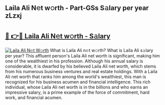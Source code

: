 ## Laila Ali N𝚎t w𝚘rth - Part-GSs S𝚊lary per year zLzxj

# <h2><a href="http://gc23zp.nevu.top/?p=Laila+Ali">🔗 👉🔴 Laila Ali N𝚎t w𝚘rth - S𝚊lary</a></h2>

[![Laila Ali N𝚎t W𝚘rth](https://i.imgur.com/Oavwk0R.jpeg)](http://gc23zp.nevu.top/?p=Laila+Ali)
What is Laila Ali n𝚎t w𝚘rth? What is Laila Ali s𝚊lary per year?
This affluent person's Laila Ali net worth is significant, making him one of the wealthiest in his profession. Although his annual salary is considerable, it is dwarfed by his believed Laila Ali net worth, which stems from his numerous business ventures and real estate holdings. With a Laila Ali net worth that ranks him among the world's wealthiest, this man is recognized for his business acumen and financial intelligence. This rich individual, whose Laila Ali net worth is in the billions and who earns an impressive salary, is a prime example of the force of commitment, hard work, and financial acumen.
